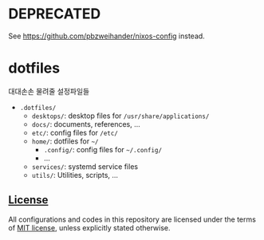 # DEPRECATED

See <https://github.com/pbzweihander/nixos-config> instead.

# dotfiles

대대손손 물려줄 설정파일들

- `.dotfiles/`
  - `desktops/`: desktop files for `/usr/share/applications/`
  - `docs/`: documents, references, ...
  - `etc/`: config files for `/etc/`
  - `home/`: dotfiles for `~/`
    - `.config/`: config files for `~/.config/`
    - ...
  - `services/`: systemd service files
  - `utils/`: Utilities, scripts, ...

## [License](LICENSE)

All configurations and codes in this repository are licensed under the terms of [MIT license](https://spdx.org/licenses/MIT.html), unless explicitly stated otherwise.
